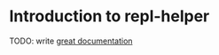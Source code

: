 # Introduction to repl-helper

TODO: write [great documentation](http://jacobian.org/writing/what-to-write/)
